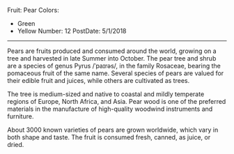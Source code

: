 Fruit: Pear
Colors:
  - Green
  - Yellow
Number: 12
PostDate: 5/1/2018
---
Pears are fruits produced and consumed around the world, growing on a tree and harvested in late Summer into October. The pear tree and shrub are a species of genus Pyrus /ˈpaɪrəs/, in the family Rosaceae, bearing the pomaceous fruit of the same name. Several species of pears are valued for their edible fruit and juices, while others are cultivated as trees.

The tree is medium-sized and native to coastal and mildly temperate regions of Europe, North Africa, and Asia. Pear wood is one of the preferred materials in the manufacture of high-quality woodwind instruments and furniture.

About 3000 known varieties of pears are grown worldwide, which vary in both shape and taste. The fruit is consumed fresh, canned, as juice, or dried.